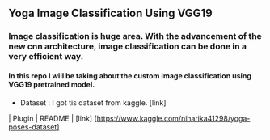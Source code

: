 ## Yoga Image Classification Using VGG19

### Image classification is huge area. With the advancement of the new cnn architecture, image classification can be done in a very efficient way.

#### In this repo I will be taking about the custom image classification using VGG19 pretrained model.

* Dataset :
    I got tis dataset from kaggle. [link]




| Plugin | README |
[link]     [https://www.kaggle.com/niharika41298/yoga-poses-dataset]
